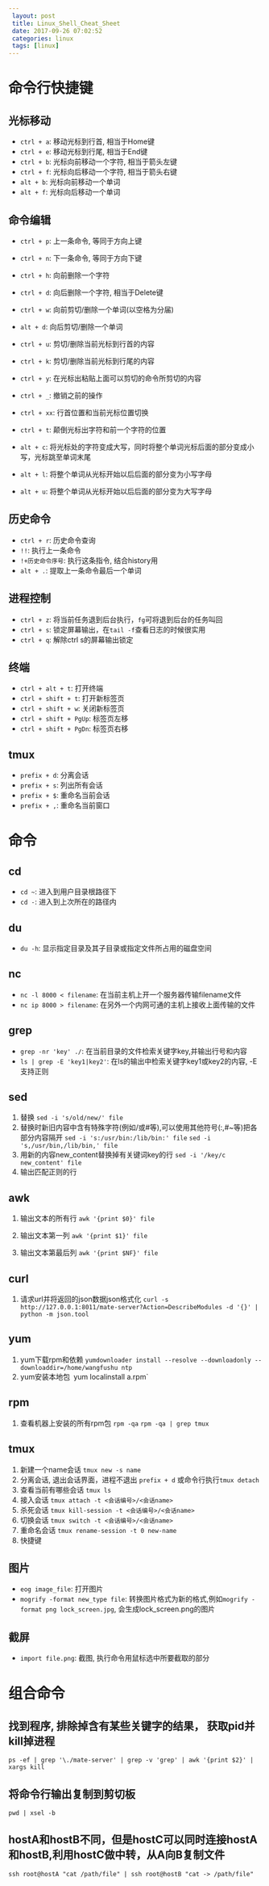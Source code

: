 ```yaml
---
 layout: post
 title: Linux_Shell_Cheat_Sheet
 date: 2017-09-26 07:02:52
 categories: linux
 tags: [linux]
---
```


# 命令行快捷键

## 光标移动
- `ctrl + a`: 移动光标到行首, 相当于Home键
- `ctrl + e`: 移动光标到行尾, 相当于End键
- `ctrl + b`: 光标向前移动一个字符, 相当于箭头左键
- `ctrl + f`: 光标向后移动一个字符, 相当于箭头右键
- `alt + b`: 光标向前移动一个单词 
- `alt + f`: 光标向后移动一个单词

## 命令编辑
- `ctrl + p`: 上一条命令, 等同于方向上键
- `ctrl + n`: 下一条命令, 等同于方向下键
- `ctrl + h`: 向前删除一个字符
- `ctrl + d`: 向后删除一个字符, 相当于Delete键
- `ctrl + w`: 向前剪切/删除一个单词(以空格为分届)
- `alt + d`: 向后剪切/删除一个单词
- `ctrl + u`: 剪切/删除当前光标到行首的内容
- `ctrl + k`: 剪切/删除当前光标到行尾的内容
- `ctrl + y`: 在光标出粘贴上面可以剪切的命令所剪切的内容
- `ctrl + _`: 撤销之前的操作
- `ctrl + xx`: 行首位置和当前光标位置切换

- `ctrl + t`: 颠倒光标出字符和前一个字符的位置
- `alt + c`:  将光标处的字符变成大写，同时将整个单词光标后面的部分变成小写，光标跳至单词末尾
- `alt + l`:  将整个单词从光标开始以后后面的部分变为小写字母
- `alt + u`:  将整个单词从光标开始以后后面的部分变为大写字母

## 历史命令

- `ctrl + r`: 历史命令查询
- `!!`: 执行上一条命令
- `!+历史命令序号`: 执行这条指令, 结合history用
- `alt + .`: 提取上一条命令最后一个单词

## 进程控制

- `ctrl + z`: 将当前任务退到后台执行，`fg`可将退到后台的任务叫回
- `ctrl + s`: 锁定屏幕输出，在`tail -f`查看日志的时候很实用
- `ctrl + q`: 解除ctrl s的屏幕输出锁定

## 终端

- `ctrl + alt + t`: 打开终端
- `ctrl + shift + t`: 打开新标签页
- `ctrl + shift + w`: 关闭新标签页
- `ctrl + shift + PgUp`: 标签页左移
- `ctrl + shift + PgDn`: 标签页右移

## tmux
- `prefix + d`: 分离会话
- `prefix + s`: 列出所有会话
- `prefix + $`: 重命名当前会话
- `prefix + ,`: 重命名当前窗口


# 命令

## cd
- `cd ~`: 进入到用户目录根路径下
- `cd -`: 进入到上次所在的路径内

## du
- `du -h`: 显示指定目录及其子目录或指定文件所占用的磁盘空间

## nc
- `nc -l 8000 < filename`: 在当前主机上开一个服务器传输filename文件
- `nc ip 8000 > filename`: 在另外一个内网可通的主机上接收上面传输的文件

## grep
- `grep -nr 'key' ./`: 在当前目录的文件检索关键字key,并输出行号和内容
- `ls | grep -E 'key1|key2'`: 在ls的输出中检索关键字key1或key2的内容, -E支持正则


## sed
1. 替换
`sed -i 's/old/new/' file`
2. 替换时新旧内容中含有特殊字符(例如/或#等),可以使用其他符号(:,#~等)把各部分内容隔开
`sed -i 's:/usr/bin:/lib/bin:' file`
`sed -i 's,/usr/bin,/lib/bin,' file`
3. 用新的内容new_content替换掉有关键词key的行
`sed -i '/key/c new_content' file`
4. 输出匹配正则的行

## awk
1. 输出文本的所有行
`awk '{print $0}' file`

2. 输出文本第一列
`awk '{print $1}' file`

3. 输出文本第最后列
`awk '{print $NF}' file`

## curl
1. 请求url并将返回的json数据json格式化
`curl -s http://127.0.0.1:8011/mate-server?Action=DescribeModules -d '{}' | python -m json.tool`

## yum
1. yum下载rpm和依赖
`yumdownloader install --resolve --downloadonly --downloaddir=/home/wangfushu ntp `
2. yum安装本地包`
`yum localinstall a.rpm`

## rpm
1. 查看机器上安装的所有rpm包
`rpm -qa`
`rpm -qa | grep tmux`

## tmux
1. 新建一个name会话
`tmux new -s name`
2. 分离会话, 退出会话界面，进程不退出
`prefix + d` 或命令行执行`tmux detach`
3. 查看当前有哪些会话
`tmux ls`
4. 接入会话
`tmux attach -t <会话编号>/<会话name>`
5. 杀死会话
`tmux kill-session -t <会话编号>/<会话name>`
6. 切换会话
`tmux switch -t <会话编号>/<会话name>`
7. 重命名会话
`tmux rename-session -t 0 new-name`
8. 快捷键


## 图片
- `eog image_file`: 打开图片
- `mogrify -format new_type file`: 转换图片格式为新的格式,例如`mogrify -format png lock_screen.jpg`, 会生成lock_screen.png的图片

## 截屏
- `import file.png`: 截图, 执行命令用鼠标选中所要截取的部分

# 组合命令

## 找到程序, 排除掉含有某些关键字的结果， 获取pid并kill掉进程
`ps -ef | grep '\./mate-server' | grep -v 'grep' | awk '{print $2}' | xargs kill`

## 将命令行输出复制到剪切板
`pwd | xsel -b`

## hostA和hostB不同，但是hostC可以同时连接hostA和hostB,利用hostC做中转，从A向B复制文件
`ssh root@hostA "cat /path/file" | ssh root@hostB "cat -> /path/file"`


